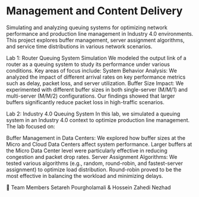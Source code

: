 # Management and Content Delivery
Simulating and analyzing queuing systems for optimizing network performance and production line management in Industry 4.0 environments. This project explores buffer management, server assignment algorithms, and service time distributions in various network scenarios.

Lab 1: Router Queuing System Simulation
We modeled the output link of a router as a queuing system to study its performance under various conditions. Key areas of focus include:
System Behavior Analysis: We analyzed the impact of different arrival rates on key performance metrics such as delay, packet loss, and server utilization.
Buffer Size Impact: We experimented with different buffer sizes in both single-server (M/M/1) and multi-server (M/M/2) configurations. Our findings showed that larger buffers significantly reduce packet loss in high-traffic scenarios.

Lab 2: Industry 4.0 Queuing System
In this lab, we simulated a queuing system in an Industry 4.0 context to optimize production line management. The lab focused on:

Buffer Management in Data Centers: We explored how buffer sizes at the Micro and Cloud Data Centers affect system performance. Larger buffers at the Micro Data Center level were particularly effective in reducing congestion and packet drop rates.
Server Assignment Algorithms: We tested various algorithms (e.g., random, round-robin, and fastest-server assignment) to optimize load distribution. Round-robin proved to be the most effective in balancing the workload and minimizing delays.

👥 Team Members
Setareh Pourgholamali
&
Hossein Zahedi Nezhad

